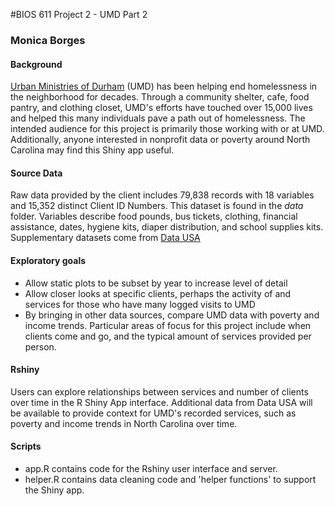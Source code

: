 #BIOS 611 Project 2 - UMD Part 2
### Monica Borges

#### Background
[Urban Ministries of Durham](http://umdurham.org/) (UMD) has been helping end homelessness in the neighborhood for decades. Through a community shelter, cafe, food pantry, and clothing closet, UMD's efforts have touched over 15,000 lives and helped this many individuals pave a path out of homelessness. 
The intended audience for this project is primarily those working with or at UMD. Additionally, anyone interested in nonprofit data or poverty around North Carolina may find this Shiny app useful.

#### Source Data
Raw data provided by the client includes 79,838 records with 18 variables and 15,352 distinct Client ID Numbers. This dataset is found in the *data* folder.
Variables describe food pounds, bus tickets, clothing, financial assistance, dates, hygiene kits, diaper distribution, and school supplies kits.
Supplementary datasets come from [Data USA](https://datausa.io/profile/geo/north-carolina#housing)

#### Exploratory goals
* Allow static plots to be subset by year to increase level of detail
* Allow closer looks at specific clients, perhaps the activity of and services for those who have many logged visits to UMD
* By bringing in other data sources, compare UMD data with poverty and income trends.
Particular areas of focus for this project include when clients come and go, and the typical amount of services provided per person. 

#### Rshiny
Users can explore relationships between services and number of clients over time in the R Shiny App interface. Additional data from Data USA will be available to provide context for UMD's recorded services, such as poverty and income trends in North Carolina over time.

#### Scripts
* app.R contains code for the Rshiny user interface and server. 
* helper.R contains data cleaning code and 'helper functions' to support the Shiny app.